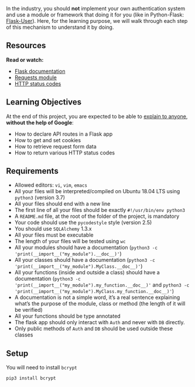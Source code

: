 <html>
<p>In the industry, you should <strong>not</strong> implement your own authentication system and use a module or framework that doing it for you (like in Python-Flask: <a href="/rltoken/9nVfotMI_1zpEzihMzBeTA" title="Flask-User" target="_blank">Flask-User</a>). Here, for the learning purpose, we will walk through each step of this mechanism to understand it by doing.</p>

<h2>Resources</h2>

<p><strong>Read or watch:</strong></p>

<ul>
<li><a href="/rltoken/lKExyvivrrW4eh0eI8UV6A" title="Flask documentation" target="_blank">Flask documentation</a></li>
<li><a href="/rltoken/py7LuuD1u2MUwcaf8wnDzQ" title="Requests module" target="_blank">Requests module</a></li>
<li><a href="/rltoken/cj-mc5ZHp_KyXn1yikHC0A" title="HTTP status codes" target="_blank">HTTP status codes</a></li>
</ul>

<h2>Learning Objectives</h2>

<p>At the end of this project, you are expected to be able to <a href="/rltoken/oAqmZmipBdjCcfI5QqyFXA" title="explain to anyone" target="_blank">explain to anyone</a>, <strong>without the help of Google</strong>:</p>

<ul>
<li>How to declare API routes in a Flask app</li>
<li>How to get and set cookies</li>
<li>How to retrieve request form data</li>
<li>How to return various HTTP status codes</li>
</ul>

<h2>Requirements</h2>

<ul>
<li>Allowed editors: <code>vi</code>, <code>vim</code>, <code>emacs</code></li>
<li>All your files will be interpreted/compiled on Ubuntu 18.04 LTS using <code>python3</code> (version 3.7)</li>
<li>All your files should end with a new line</li>
<li>The first line of all your files should be exactly <code>#!/usr/bin/env python3</code></li>
<li>A <code>README.md</code> file, at the root of the folder of the project, is mandatory</li>
<li>Your code should use the <code>pycodestyle</code> style (version 2.5)</li>
<li>You should use <code>SQLAlchemy</code> 1.3.x</li>
<li>All your files must be executable</li>
<li>The length of your files will be tested using <code>wc</code></li>
<li>All your modules should have a documentation (<code>python3 -c &#39;print(__import__(&quot;my_module&quot;).__doc__)&#39;</code>)</li>
<li>All your classes should have a documentation (<code>python3 -c &#39;print(__import__(&quot;my_module&quot;).MyClass.__doc__)&#39;</code>)</li>
<li>All your functions (inside and outside a class) should have a documentation (<code>python3 -c &#39;print(__import__(&quot;my_module&quot;).my_function.__doc__)&#39;</code> and <code>python3 -c &#39;print(__import__(&quot;my_module&quot;).MyClass.my_function.__doc__)&#39;</code>)</li>
<li>A documentation is not a simple word, it&rsquo;s a real sentence explaining what&rsquo;s the purpose of the module, class or method (the length of it will be verified)</li>
<li>All your functions should be type annotated</li>
<li>The flask app should only interact with <code>Auth</code> and never with <code>DB</code> directly.</li>
<li>Only public methods of <code>Auth</code> and <code>DB</code> should be used outside these classes</li>
</ul>

<h2>Setup</h2>

<p>You will need to install <code>bcrypt</code></p>

<pre><code>pip3 install bcrypt
</code></pre>

  </div>
</div>
</html>
